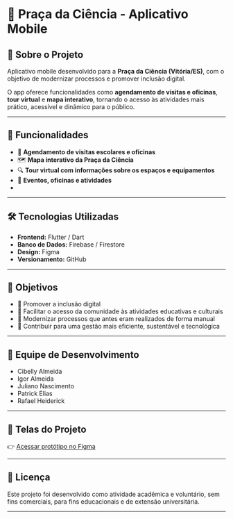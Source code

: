 # 📱 Praça da Ciência - Aplicativo Mobile

## 🧠 Sobre o Projeto
Aplicativo mobile desenvolvido para a **Praça da Ciência (Vitória/ES)**, com o objetivo de modernizar processos e promover inclusão digital. 

O app oferece funcionalidades como **agendamento de visitas e oficinas**, **tour virtual** e **mapa interativo**, tornando o acesso às atividades mais prático, acessível e dinâmico para o público.

---

## 🚀 Funcionalidades

- 📅 **Agendamento de visitas escolares e oficinas**
- 🗺️ **Mapa interativo da Praça da Ciência**
- 🔍 **Tour virtual com informações sobre os espaços e equipamentos**
- 🔔 **Eventos, oficinas e atividades**
- 
---

## 🛠️ Tecnologias Utilizadas

- **Frontend:** Flutter / Dart
- **Banco de Dados:** Firebase / Firestore
- **Design:** Figma
- **Versionamento:** GitHub

---

## 🎯 Objetivos

- 📲 Promover a inclusão digital
- 🚀 Facilitar o acesso da comunidade às atividades educativas e culturais
- 🔄 Modernizar processos que antes eram realizados de forma manual
- 🌱 Contribuir para uma gestão mais eficiente, sustentável e tecnológica

---

## 👥 Equipe de Desenvolvimento

- Cibelly Almeida
- Igor Almeida
- Juliano Nascimento
- Patrick Elias
- Rafael Heiderick

---

## 📸 Telas do Projeto

👉 [Acessar protótipo no Figma](https://www.figma.com/design/egdDWGsanSZsDXiF3B5uun/Pei2?node-id=15-218&t=83VbYtW9GpoFXPRc-1)

---

## 📜 Licença

Este projeto foi desenvolvido como atividade acadêmica e voluntário, sem fins comerciais, para fins educacionais e de extensão universitária.

---
